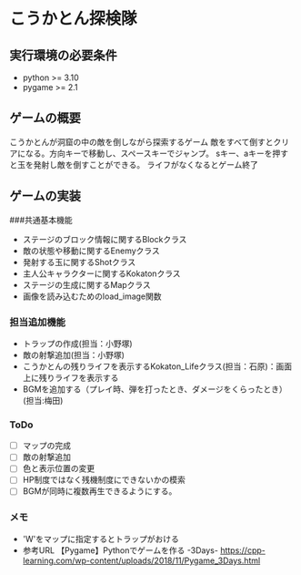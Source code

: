 # こうかとん探検隊
## 実行環境の必要条件
* python >= 3.10
* pygame >= 2.1

## ゲームの概要
こうかとんが洞窟の中の敵を倒しながら探索するゲーム
敵をすべて倒すとクリアになる。方向キーで移動し、スペースキーでジャンプ。
sキー、aキーを押すと玉を発射し敵を倒すことができる。
ライフがなくなるとゲーム終了

## ゲームの実装
###共通基本機能
* ステージのブロック情報に関するBlockクラス
* 敵の状態や移動に関するEnemyクラス
* 発射する玉に関するShotクラス
* 主人公キャラクターに関するKokatonクラス
* ステージの生成に関するMapクラス
* 画像を読み込むためのload_image関数
### 担当追加機能
* トラップの作成(担当：小野塚)
* 敵の射撃追加(担当：小野塚)
* こうかとんの残りライフを表示するKokaton_Lifeクラス(担当：石原)：画面上に残りライフを表示する
* BGMを追加する（プレイ時、弾を打ったとき、ダメージをくらったとき）(担当:梅田)
### ToDo
- [ ] マップの完成
- [ ] 敵の射撃追加
- [ ] 色と表示位置の変更
- [ ] HP制度ではなく残機制度にできないかの模索
- [ ] BGMが同時に複数再生できるようにする。
### メモ
* 'W'をマップに指定するとトラップがおける
* 参考URL
【Pygame】Pythonでゲームを作る -3Days-
https://cpp-learning.com/wp-content/uploads/2018/11/Pygame_3Days.html